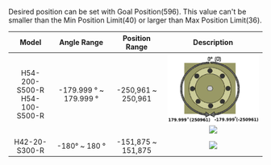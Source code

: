 Desired position can be set with Goal Position(596). This value can't be smaller than the Min Position Limit(40) or larger than Max Position Limit(36).

|               Model                |      Angle Range      |     Position Range     |                                                  Description                                                   |
|:----------------------------------:|:---------------------:|:----------------------:|:--------------------------------------------------------------------------------------------------------------:|
| H54-200-S500-R<br />H54-100-S500-R | -179.999 &deg; ~ 179.999 &deg; | -250,961 ~ 250,961 | ![](/assets/images/dxl/pro/h54_angle_position.png)<br />![](/assets/images/dxl/pro/pro_goal_angle_formula.png) |
|           H42-20-S300-R            | -180&deg; ~ 180 &deg; |   -151,875 ~ 151,875   |                               ![](/assets/images/dxl/pro/h42_angle_position.png)                               |
